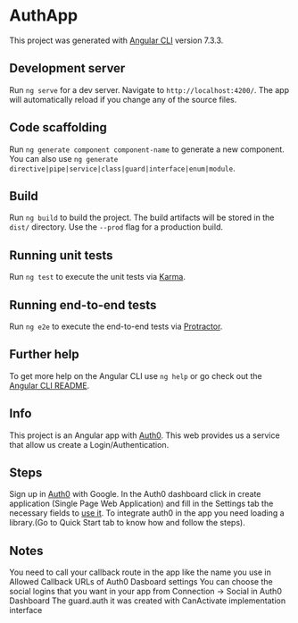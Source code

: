 # AuthApp

This project was generated with [Angular CLI](https://github.com/angular/angular-cli) version 7.3.3.

## Development server

Run `ng serve` for a dev server. Navigate to `http://localhost:4200/`. The app will automatically reload if you change any of the source files.

## Code scaffolding

Run `ng generate component component-name` to generate a new component. You can also use `ng generate directive|pipe|service|class|guard|interface|enum|module`.

## Build

Run `ng build` to build the project. The build artifacts will be stored in the `dist/` directory. Use the `--prod` flag for a production build.

## Running unit tests

Run `ng test` to execute the unit tests via [Karma](https://karma-runner.github.io).

## Running end-to-end tests

Run `ng e2e` to execute the end-to-end tests via [Protractor](http://www.protractortest.org/).

## Further help

To get more help on the Angular CLI use `ng help` or go check out the [Angular CLI README](https://github.com/angular/angular-cli/blob/master/README.md).

## Info
This project is an Angular app with [Auth0](https://auth0.com/). This web provides us a service that allow us create a Login/Authentication.

## Steps
Sign up in [Auth0](https://auth0.com/) with Google.
In the Auth0 dashboard click in create application (Single Page Web Application) and fill in the Settings tab the necessary fields to [use it](https://manage.auth0.com/dashboard).
To integrate auth0 in the app you need loading a library.(Go to Quick Start tab to know how and follow the steps).

## Notes
You need to call your callback route in the app like the name you use in Allowed Callback URLs of Auth0 Dasboard settings
You can choose the social logins that you want in your app from Connection -> Social in Auth0 Dashboard
The guard.auth it was created with CanActivate implementation interface